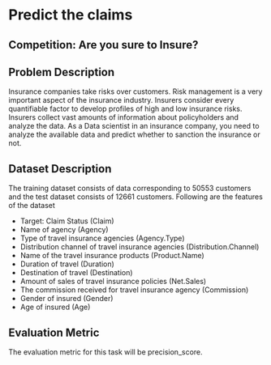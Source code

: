 # Predict the claims
## Competition: Are you sure to Insure?


## Problem Description
Insurance companies take risks over customers. Risk management is a very important aspect of the insurance industry. Insurers consider every quantifiable factor to develop profiles of high and low insurance risks. Insurers collect vast amounts of information about policyholders and analyze the data.
As a Data scientist in an insurance company, you need to analyze the available data and predict whether to sanction the insurance or not.

## Dataset Description
The training dataset consists of data corresponding to 50553 customers and the test dataset consists of 12661 customers. Following are the features of the dataset

* Target: Claim Status (Claim)
* Name of agency (Agency)
* Type of travel insurance agencies (Agency.Type)
* Distribution channel of travel insurance agencies (Distribution.Channel)
* Name of the travel insurance products (Product.Name)
* Duration of travel (Duration)
* Destination of travel (Destination)
* Amount of sales of travel insurance policies (Net.Sales)
* The commission received for travel insurance agency (Commission)
* Gender of insured (Gender)
* Age of insured (Age)

## Evaluation Metric
The evaluation metric for this task will be precision_score. 
